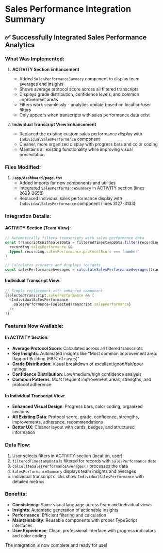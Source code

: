 # Sales Performance Integration Summary

## ✅ Successfully Integrated Sales Performance Analytics

### What Was Implemented:

1. **ACTIVITY Section Enhancement**
   - Added `SalesPerformanceSummary` component to display team averages and insights
   - Shows average protocol score across all filtered transcripts
   - Displays grade distribution, confidence levels, and common improvement areas
   - Filters work seamlessly - analytics update based on location/user filters
   - Only appears when transcripts with sales performance data exist

2. **Individual Transcript View Enhancement**
   - Replaced the existing custom sales performance display with `IndividualSalesPerformance` component
   - Cleaner, more organized display with progress bars and color coding
   - Maintains all existing functionality while improving visual presentation

### Files Modified:

1. **`/app/dashboard/page.tsx`**
   - Added imports for new components and utilities
   - Integrated `SalesPerformanceSummary` in ACTIVITY section (lines 2639-2658)
   - Replaced individual sales performance display with `IndividualSalesPerformance` component (lines 3127-3133)

### Integration Details:

#### ACTIVITY Section (Team View):
```typescript
// Automatically filters transcripts with sales performance data
const transcriptsWithSalesData = filteredTimestampData.filter(recording => 
  recording.salesPerformance && 
  typeof recording.salesPerformance.protocolScore === 'number'
)

// Calculates averages and displays insights
const salesPerformanceAverages = calculateSalesPerformanceAverages(transcriptsWithSalesData)
```

#### Individual Transcript View:
```typescript
// Simple replacement with enhanced component
{selectedTranscript.salesPerformance && (
  <IndividualSalesPerformance 
    salesPerformance={selectedTranscript.salesPerformance}
  />
)}
```

### Features Now Available:

#### In ACTIVITY Section:
- **Average Protocol Score**: Calculated across all filtered transcripts
- **Key Insights**: Automated insights like "Most common improvement area: Rapport Building (68% of cases)"
- **Grade Distribution**: Visual breakdown of excellent/good/fair/poor ratings
- **Confidence Distribution**: Low/medium/high confidence analysis
- **Common Patterns**: Most frequent improvement areas, strengths, and protocol adherence

#### In Individual Transcript View:
- **Enhanced Visual Design**: Progress bars, color coding, organized sections
- **All Existing Data**: Protocol score, grade, confidence, strengths, improvements, adherence, recommendations
- **Better UX**: Cleaner layout with cards, badges, and structured information

### Data Flow:

1. User selects filters in ACTIVITY section (location, user)
2. `filteredTimestampData` is filtered for records with `salesPerformance` data
3. `calculateSalesPerformanceAverages()` processes the data
4. `SalesPerformanceSummary` displays team insights and averages
5. Individual transcript clicks show `IndividualSalesPerformance` with detailed metrics

### Benefits:

- **Consistency**: Same visual language across team and individual views
- **Insights**: Automatic generation of actionable insights
- **Performance**: Efficient filtering and calculation
- **Maintainability**: Reusable components with proper TypeScript interfaces
- **User Experience**: Clean, professional interface with progress indicators and color coding

The integration is now complete and ready for use!